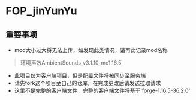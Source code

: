 # FOP_jinYunYu
## 重要事项
* mod大小过大将无法上传，如发现此类情况，请再此记录mod名称
 > 环境声效AmbientSounds_v3.1.10_mc1.16.5
* 此项目仅为客户端项目，但是配置文件将被同步至服务端
* 请先fork这个项目至自己的仓库，在完成更改后请发送拉取请求
* 这里不是完整的客户端文件，完整的客户端文件将基于'forge-1.16.5-36.2.0'
